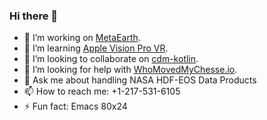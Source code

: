 ### Hi there 👋


- 🔭 I’m working on [MetaEarth](https://github.com/hdfeos/meta).
- 🌱 I’m learning [Apple Vision Pro VR](https://www.apple.com/apple-vision-pro/).
- 👯 I’m looking to collaborate on [cdm-kotlin](https://github.com/JohnLCaron/cdm-kotlin).
- 🤔 I’m looking for help with [WhoMovedMyChesse.io](https://github.com/hdfeos/whomovedmycheese.io).
- 💬 Ask me about handling NASA HDF-EOS Data Products
- 📫 How to reach me: +1-217-531-6105
- ⚡ Fun fact: Emacs 80x24


